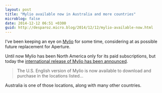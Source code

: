 ```yaml
---
layout: post
title: "Mylio available now in Australia and more countries"
microblog: false
date: 2014-12-12 06:51 +0300
guid: http://desparoz.micro.blog/2014/12/12/mylio-available-now.html
---
```

<p>I&#8217;ve been keeping an eye on <a href="http://mylio.com">Mylio</a> for some time, considering at as possible future replacement for Aperture. </p>

<p>Until now Mylio has been North America only for its paid subscriptions, but today the <a href="http://mylio.com/2014/12/mylio-now-available-worldwide/">international release of Mylio has been announced</a>.</p>

<blockquote>
<p>The U.S. English version of Mylio is now available to download and purchase in the locations listed&#8230;</p>
</blockquote>

<p>Australia is one of those locations, along with many other countries.</p>
